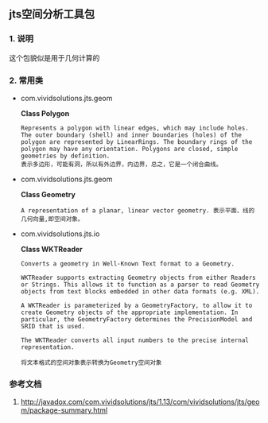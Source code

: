 ## jts空间分析工具包

### 1. 说明

这个包貌似是用于几何计算的

### 2. 常用类

+ com.vividsolutions.jts.geom 

  **Class Polygon**

  ```
  Represents a polygon with linear edges, which may include holes. The outer boundary (shell) and inner boundaries (holes) of the polygon are represented by LinearRings. The boundary rings of the polygon may have any orientation. Polygons are closed, simple geometries by definition.
  表示多边形，可能有洞，所以有外边界，内边界，总之，它是一个闭合曲线。
  ```

+ com.vividsolutions.jts.geom 

  **Class Geometry**

  ```
  A representation of a planar, linear vector geometry. 表示平面、线的几何向量,即空间对象。
  ```

+ com.vividsolutions.jts.io

  **Class WKTReader**

  ```
  Converts a geometry in Well-Known Text format to a Geometry.
  
  WKTReader supports extracting Geometry objects from either Readers or Strings. This allows it to function as a parser to read Geometry objects from text blocks embedded in other data formats (e.g. XML).
  
  A WKTReader is parameterized by a GeometryFactory, to allow it to create Geometry objects of the appropriate implementation. In particular, the GeometryFactory determines the PrecisionModel and SRID that is used.
  
  The WKTReader converts all input numbers to the precise internal representation.
  
  将文本格式的空间对象表示转换为Geometry空间对象
  ```

  



### 参考文档

1. <http://javadox.com/com.vividsolutions/jts/1.13/com/vividsolutions/jts/geom/package-summary.html>

   

